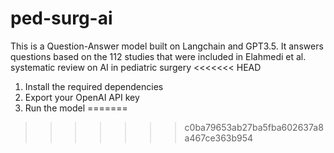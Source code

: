 # ped-surg-ai
This is a Question-Answer model built on Langchain and GPT3.5. It answers questions based on the 112 studies that were included in Elahmedi et al. systematic review on AI in pediatric surgery
<<<<<<< HEAD

1. Install the required dependencies
2. Export your OpenAI API key
3. Run the model
=======
>>>>>>> c0ba79653ab27ba5fba602637a8a467ce363b954
